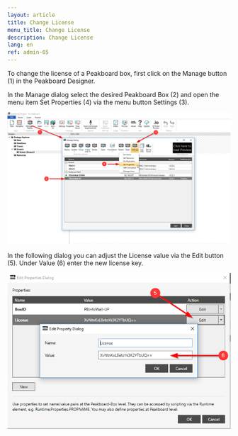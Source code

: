 ```yaml
---
layout: article
title: Change License
menu_title: Change License
description: Change License
lang: en
ref: admin-05
---
```


To change the license of a Peakboard box, first click on the Manage button (1) in the Peakboard Designer.

In the Manage dialog select the desired Peakboard Box (2) and open the menu item Set Properties (4) via the menu button Settings (3).

![Manage Dialog](/assets/images/admin/license/manage-dialog.png)

In the following dialog you can adjust the License value via the Edit button (5). Under Value (6) enter the new license key.

![Edit Properties Dialog](/assets/images/admin/license/edit-license.png)
